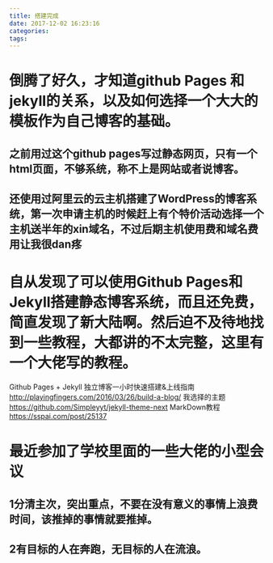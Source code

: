 ```yaml
---
title: 搭建完成
date: 2017-12-02 16:23:16
categories:
tags:
---
```


# 倒腾了好久，才知道github Pages 和 jekyll的关系，以及如何选择一个大大的模板作为自己博客的基础。
## 之前用过这个github pages写过静态网页，只有一个html页面，不够系统，称不上是网站或者说博客。
## 还使用过阿里云的云主机搭建了WordPress的博客系统，第一次申请主机的时候赶上有个特价活动选择一个主机送半年的xin域名，不过后期主机使用费和域名费用让我很dan疼
# 自从发现了可以使用Github Pages和Jekyll搭建静态博客系统，而且还免费，简直发现了新大陆啊。然后迫不及待地找到一些教程，大都讲的不太完整，这里有一个大佬写的教程。
Github Pages + Jekyll 独立博客一小时快速搭建&上线指南 http://playingfingers.com/2016/03/26/build-a-blog/
我选择的主题 https://github.com/Simpleyyt/jekyll-theme-next
MarkDown教程 https://sspai.com/post/25137

# 最近参加了学校里面的一些大佬的小型会议
## 1分清主次，突出重点，不要在没有意义的事情上浪费时间，该推掉的事情就要推掉。
## 2有目标的人在奔跑，无目标的人在流浪。
